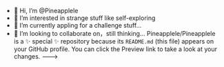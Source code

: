 - 👋 Hi, I’m @Pineapplele
- 👀 I’m interested in strange stuff like self-exploring
- 🌱 I’m currently appling for a challenge stuff...
- 💞️ I’m looking to collaborate on，still thinking...
Pineapplele/Pineapplele is a ✨ special ✨ repository because its `README.md` (this file) appears on your GitHub profile.
You can click the Preview link to take a look at your changes.
--->
